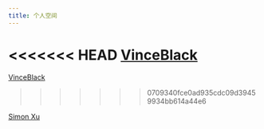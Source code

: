 ```yaml
---
title: 个人空间
---
```




<<<<<<< HEAD
[VinceBlack](VinceBlack%201a5b434c50f6802ba1ebeb17f22fc121.md)
=======
[VinceBlack](个人空间%201a5b434c50f680cc8685fb65711e8187/VinceBlack.md)
>>>>>>> 0709340fce0ad935cdc09d39459934bb614a44e6

[Simon Xu](个人空间/Simon%20Xu.md)